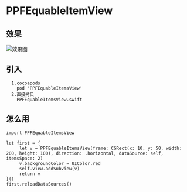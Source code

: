 # PPFEquableItemView

## 效果
![效果图](https://upload-images.jianshu.io/upload_images/2261768-3b5c9ff95dcd1c0f.png?imageMogr2/auto-orient/strip%7CimageView2/2/w/1240)

## 引入

```
  1.cocoapods
    pod 'PPFEquableItemsView'
  2.直接拷贝
    PPFEquableItemsView.swift
```

## 怎么用
```
import PPFEquableItemsView
```

```
let first = {
     let v = PPFEquableItemsView(frame: CGRect(x: 10, y: 50, width: 200, height: 100), direction: .horizontal, dataSource: self, itemsSpace: 2)
     v.backgroundColor = UIColor.red
     self.view.addSubview(v)
     return v
}()
first.reloadDataSources()
```
